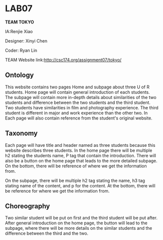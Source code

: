 # LAB07

**TEAM TOKYO**

IA:Renjie Xiao

Designer: Xinyi Chen

Coder: Ryan Lin

TEAM Website link:http://csc174.org/assignment07/tokyo/

## Ontology

This website contains two pages Home and subpage about three U of R students. Home page will contain general introduction of each students. The subpage will contain more in-depth details about similarities of the two students and difference between the two students and the third student. Two students have similarities in film and photography experience. The third student is different in major and work experience than the other two. In Each page will also contain reference from the student's original website.

## Taxonomy

Each page will have title and header named as three students because this website describes three students. In the home page there will be multiple h2 stating the students name, P tag that contain the introduction.  There will also be a button on the home page that leads to the more detailed subpage. On the bottom, there will be reference of where we get the information from. 

On the subpage, there will be multiple h2 tag stating the name, h3 tag stating name of the content, and p for the content. At the bottom, there will be reference for where we get the information from. 

## Choreography

Two similar student will be put on first and the third student will be put after. After general introduction on the home page, the button will lead to the subpage, where there will be more details on the similar students and the difference between the third and the two. 

